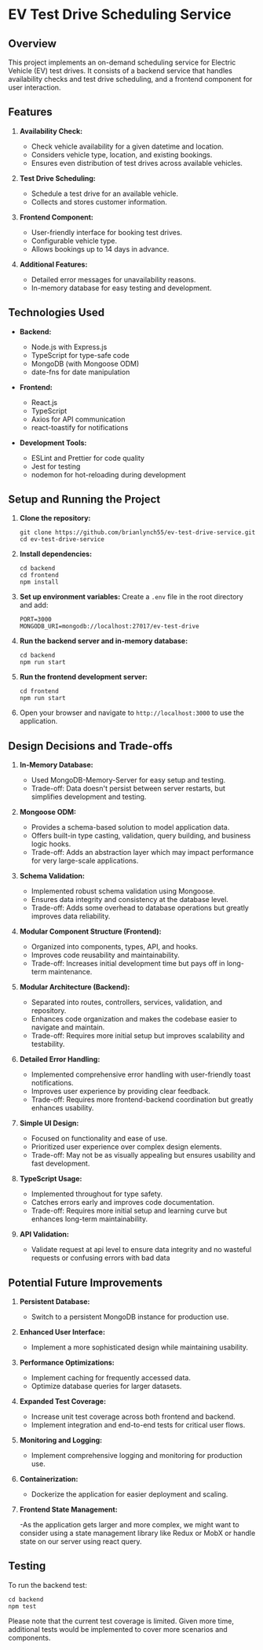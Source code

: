 # EV Test Drive Scheduling Service

## Overview

This project implements an on-demand scheduling service for Electric Vehicle (EV) test drives. It consists of a backend service that handles availability checks and test drive scheduling, and a frontend component for user interaction.

## Features

1. **Availability Check:**

   - Check vehicle availability for a given datetime and location.
   - Considers vehicle type, location, and existing bookings.
   - Ensures even distribution of test drives across available vehicles.

2. **Test Drive Scheduling:**

   - Schedule a test drive for an available vehicle.
   - Collects and stores customer information.

3. **Frontend Component:**

   - User-friendly interface for booking test drives.
   - Configurable vehicle type.
   - Allows bookings up to 14 days in advance.

4. **Additional Features:**
   - Detailed error messages for unavailability reasons.
   - In-memory database for easy testing and development.

## Technologies Used

- **Backend:**

  - Node.js with Express.js
  - TypeScript for type-safe code
  - MongoDB (with Mongoose ODM)
  - date-fns for date manipulation

- **Frontend:**

  - React.js
  - TypeScript
  - Axios for API communication
  - react-toastify for notifications

- **Development Tools:**
  - ESLint and Prettier for code quality
  - Jest for testing
  - nodemon for hot-reloading during development

## Setup and Running the Project

1. **Clone the repository:**

   ```
   git clone https://github.com/brianlynch55/ev-test-drive-service.git
   cd ev-test-drive-service
   ```

2. **Install dependencies:**

   ```
   cd backend
   cd frontend
   npm install
   ```

3. **Set up environment variables:**
   Create a `.env` file in the root directory and add:

   ```
   PORT=3000
   MONGODB_URI=mongodb://localhost:27017/ev-test-drive
   ```

4. **Run the backend server and in-memory database:**

   ```
   cd backend
   npm run start
   ```

5. **Run the frontend development server:**

   ```
   cd frontend
   npm run start
   ```

6. Open your browser and navigate to `http://localhost:3000` to use the application.

## Design Decisions and Trade-offs

1. **In-Memory Database:**

   - Used MongoDB-Memory-Server for easy setup and testing.
   - Trade-off: Data doesn't persist between server restarts, but simplifies development and testing.

2. **Mongoose ODM:**

   - Provides a schema-based solution to model application data.
   - Offers built-in type casting, validation, query building, and business logic hooks.
   - Trade-off: Adds an abstraction layer which may impact performance for very large-scale applications.

3. **Schema Validation:**

   - Implemented robust schema validation using Mongoose.
   - Ensures data integrity and consistency at the database level.
   - Trade-off: Adds some overhead to database operations but greatly improves data reliability.

4. **Modular Component Structure (Frontend):**

   - Organized into components, types, API, and hooks.
   - Improves code reusability and maintainability.
   - Trade-off: Increases initial development time but pays off in long-term maintenance.

5. **Modular Architecture (Backend):**

   - Separated into routes, controllers, services, validation, and repository.
   - Enhances code organization and makes the codebase easier to navigate and maintain.
   - Trade-off: Requires more initial setup but improves scalability and testability.

6. **Detailed Error Handling:**

   - Implemented comprehensive error handling with user-friendly toast notifications.
   - Improves user experience by providing clear feedback.
   - Trade-off: Requires more frontend-backend coordination but greatly enhances usability.

7. **Simple UI Design:**

   - Focused on functionality and ease of use.
   - Prioritized user experience over complex design elements.
   - Trade-off: May not be as visually appealing but ensures usability and fast development.

8. **TypeScript Usage:**
   - Implemented throughout for type safety.
   - Catches errors early and improves code documentation.
   - Trade-off: Requires more initial setup and learning curve but enhances long-term maintainability.

8. **API Validation:**
   - Validate request at api level to ensure data integrity and no wasteful requests or confusing errors with bad data


## Potential Future Improvements

1. **Persistent Database:**

   - Switch to a persistent MongoDB instance for production use.

2. **Enhanced User Interface:**

   - Implement a more sophisticated design while maintaining usability.

3. **Performance Optimizations:**

   - Implement caching for frequently accessed data.
   - Optimize database queries for larger datasets.

4. **Expanded Test Coverage:**

   - Increase unit test coverage across both frontend and backend.
   - Implement integration and end-to-end tests for critical user flows.

5. **Monitoring and Logging:**

   - Implement comprehensive logging and monitoring for production use.

6. **Containerization:**

   - Dockerize the application for easier deployment and scaling.

7. **Frontend State Management:**

   -As the application gets larger and more complex, we might want to consider using a state management library like Redux or MobX or handle state on our server using react query.


## Testing

To run the backend test:

```
cd backend
npm test
```

Please note that the current test coverage is limited. Given more time, additional tests would be implemented to cover more scenarios and components.
